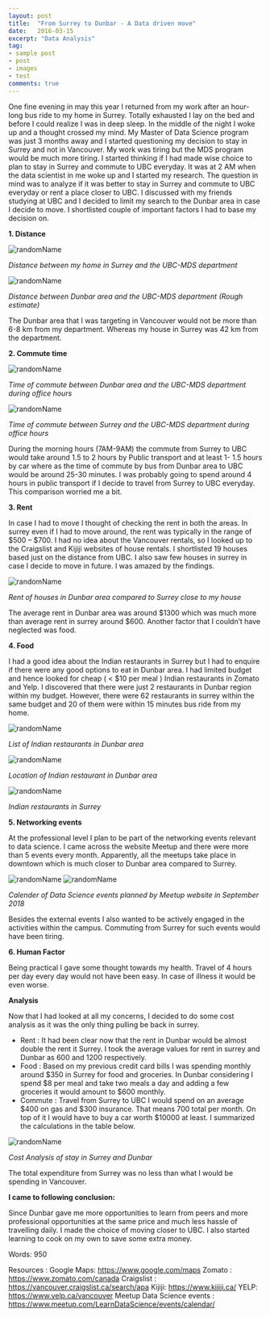 ```yaml
---
layout: post
title:  "From Surrey to Dunbar - A Data driven move"
date:   2016-03-15
excerpt: "Data Analysis"
tag:
- sample post
- post
- images
- test
comments: true
---
```


One fine evening in may this year I returned from my work after an hour-long bus ride to my home in Surrey. Totally exhausted I lay on the bed and before I could realize I was in deep sleep. In the middle of the night I woke up and a thought crossed my mind. My Master of Data Science program was just 3 months away and I started questioning my decision to stay in Surrey and not in Vancouver. My work was tiring but the MDS program would be much more tiring. I started thinking if I had made wise choice to plan to stay in Surrey and commute to UBC everyday. It was at 2 AM when the data scientist in me woke up and I started my research.
The question in mind was to analyze if it was better to stay in Surrey and commute to UBC everyday or rent a place closer to UBC. I discussed with my friends studying at UBC and I decided to limit my search to the Dunbar area in case I decide to move. I shortlisted couple of important factors I had to base my decision on.

**1. Distance**

![randomName](../imgs/Surrey-UBC_Distance.png)

*Distance between my home in Surrey and the UBC-MDS department*

![randomName](../imgs/Dunbar_UBC_Distance.PNG)

*Distance between Dunbar area and the UBC-MDS department (Rough estimate)*

The Dunbar area that I was targeting in Vancouver would not be more than 6-8 km from my department. Whereas my house in Surrey was 42 km  from the department.

**2. Commute time**  

![randomName](../imgs/Travel_Time_DunbartoUBC.png)

*Time of commute between Dunbar area and the UBC-MDS department during office hours*

![randomName](../imgs/Travel_Time_SurreytoUBC.png)

*Time of commute between Surrey and the UBC-MDS department during office hours*

During the morning hours (7AM-9AM) the commute from Surrey to UBC would take around 1.5 to 2 hours by Public transport and at least 1- 1.5 hours by car where as the time of commute by bus from Dunbar area to UBC would be around 25-30 minutes. I was probably going to spend around 4 hours in public transport if I decide to travel from Surrey to UBC everyday. This comparison worried me a bit.

**3. Rent**

In case I had to move I thought of checking the rent in both the areas. In surrey even if I had to move around, the rent was typically in the range of $500 – $700. I had no idea about the Vancouver rentals, so I looked up to the Craigslist and Kijiji websites of house rentals. I shortlisted 19 houses based just on the distance from UBC. I also saw few houses in surrey in case I decide to move in future. I was amazed by the findings.

![randomName](../imgs/Mean_Rent_Dunbar-Surrey.png)

*Rent of houses in Dunbar area compared to Surrey close to my house*

The average rent in Dunbar area was around $1300 which was much more than average rent in surrey around $600.
Another factor that I couldn’t have neglected was food.

**4. Food**

I had a good idea about the Indian restaurants in Surrey but I had to enquire if there were any good options to eat in Dunbar area. I had limited budget and hence looked for cheap ( < $10 per meal ) Indian restaurants in Zomato and Yelp. I discovered that there were just 2 restaurants in Dunbar region within my budget. However, there were 62 restaurants in surrey within the same budget and 20 of them were within 15 minutes bus ride from my home.

![randomName](../imgs/Restaurants_Dunbar.png)

*List of Indian restaurants in Dunbar area*

![randomName](../imgs/Restaurants_Dunbar_Map.png)

*Location of Indian restaurant in Dunbar area*

![randomName](../imgs/Restaurants_Surrey.png)

*Indian restaurants in Surrey*

**5. Networking events**

At the professional level I plan to be part of the networking events relevant to data science. I came across the website Meetup and there were more than 5 events every month. Apparently, all the meetups take place in downtown which is much closer to Dunbar area compared to Surrey.

![randomName](../imgs/Events_Vancouver_1.PNG)
![randomName](../imgs/Events_Vancouver_2.PNG)

*Calender of Data Science events planned by Meetup website in September 2018*

Besides the external events I also wanted to be actively engaged in the activities within the campus. Commuting from Surrey for such events would have been tiring.

**6. Human Factor**

Being practical I gave some thought towards my health. Travel of 4 hours per day every day would not have been easy. In case of illness it would be even worse.

**Analysis**

Now that I had looked at all my concerns, I decided to do some cost analysis as it was the only thing pulling be back in surrey.
-	Rent :
It had been clear now that the rent in Dunbar would be almost double the rent it Surrey. I took the average values for rent in surrey and Dunbar as 600 and 1200 respectively.
-	Food :
Based on my previous credit card bills I was spending monthly around $350 in Surrey for food and groceries. In Dunbar considering I spend $8 per meal and take two meals a day and adding a few groceries it would amount to $600 monthly.
-	Commute :
Travel from Surrey to UBC I would spend on an average $400 on gas and $300 insurance. That means 700 total per month.
On top of it I would have to buy a car worth $10000 at least. I summarized the calculations in the table below.

![randomName](../imgs/Cost_Analysis.PNG)

*Cost Analysis of stay in Surrey and Dunbar*

The total expenditure from Surrey was no less than what I would be spending in Vancouver.

**I came to following conclusion:**

Since Dunbar gave me more opportunities to learn from peers and more professional opportunities at the same price and much less hassle of travelling daily. I made the choice of moving closer to UBC. I also started learning to cook on my own to save some extra money.

Words: 950

Resources :
Google Maps: https://www.google.com/maps
Zomato : https://www.zomato.com/canada
Craigslist : https://vancouver.craigslist.ca/search/apa
Kijiji: https://www.kijiji.ca/
YELP: https://www.yelp.ca/vancouver
Meetup Data Science events : https://www.meetup.com/LearnDataScience/events/calendar/

